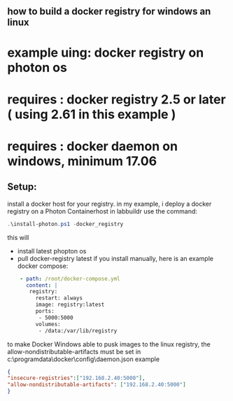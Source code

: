 ## how to build a docker registry for windows an linux

# example uing: docker registry on photon os

# requires : docker registry 2.5 or later ( using 2.61 in this example )
# requires : docker daemon on windows, minimum 17.06

## Setup:
install a docker host for your registry. in my example, i deploy a docker registry on a Photon Containerhost
in labbuildr use the command:
```Powershell
.\install-photon.ps1 -docker_registry
```

this will
- install latest phopton os
- pull docker-registry latest
if you install manually, here is an example docker compose:

```yaml
    - path: /root/docker-compose.yml
      content: | 
       registry:
         restart: always
         image: registry:latest
         ports:
          - 5000:5000
         volumes:
          - /data:/var/lib/registry
```

to make Docker Windows able to pusk images to the linux registry, the allow-nondistributable-artifacts must be set in 
 c:\programdata\docker\config\daemon.json 
example
```json
{
"insecure-registries":["192.168.2.40:5000"],
"allow-nondistributable-artifacts": ["192.168.2.40:5000"]
}
```
